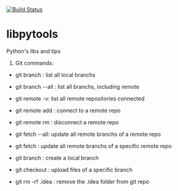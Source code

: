 [![Build Status](https://travis-ci.org/adrianodz/libpytools.svg?branch=master)](https://travis-ci.org/adrianodz/libpytools)

# libpytools
Python's libs and tips

1) Git commands:

- git branch : list all local branchs

- git branch --all : list all branchs, including remote

- git remote -v: list all remote repositories connected 

- git remote add <name> <repo link> : connect to a remote repo

- git remote rm <name> : disconnect a remote repo

- git fetch --all: update all remote branchs of a remote repo

- git fetch <respository>: update all remote branchs of a specific
remote repo

- git branch <name>: create a local branch

- git checkout <name>: upload files of a specific branch

- git rm -rf .idea : remove the .idea folder from git repo